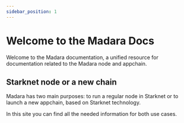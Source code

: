 ```yaml
---
sidebar_position: 1
---
```


# Welcome to the Madara Docs

Welcome to the Madara documentation, a unified resource for documentation related to the Madara node and appchain.

## Starknet node or a new chain

Madara has two main purposes: to run a regular node in Starknet or to launch a new appchain, based on Starknet technology.

In this site you can find all the needed information for both use cases.